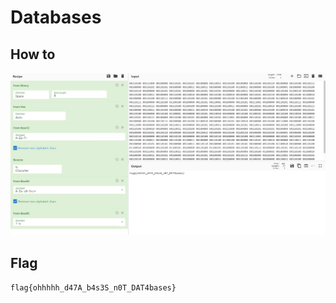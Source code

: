 # Databases

## How to

![supporting image](./solve.png)

## Flag
`flag{ohhhhh_d47A_b4s3S_n0T_DAT4bases}`
